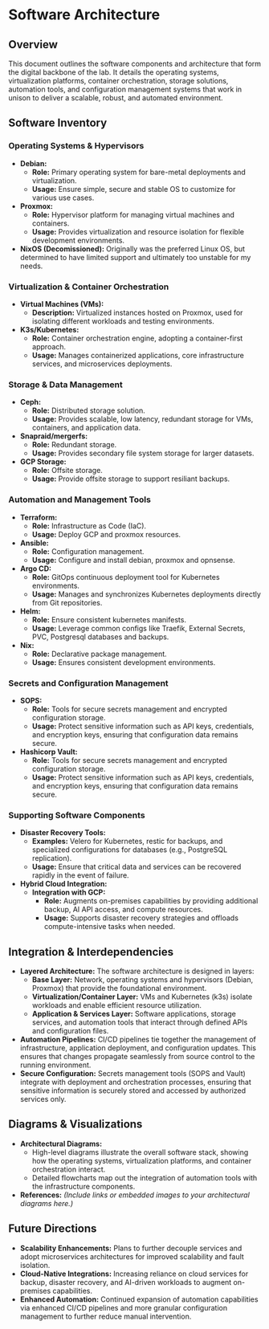 # Software Architecture

## Overview

This document outlines the software components and architecture that form the digital backbone of the lab. It details the operating systems, virtualization platforms, container orchestration, storage solutions, automation tools, and configuration management systems that work in unison to deliver a scalable, robust, and automated environment.

## Software Inventory

### Operating Systems & Hypervisors
- **Debian:**
  - **Role:** Primary operating system for bare-metal deployments and virtualization.
  - **Usage:** Ensure simple, secure and stable OS to customize for various use cases.
- **Proxmox:**
  - **Role:** Hypervisor platform for managing virtual machines and containers.
  - **Usage:** Provides virtualization and resource isolation for flexible development environments.
- **NixOS (Decomissioned):** Originally was the preferred Linux OS, but determined to have limited support and ultimately too unstable for my needs.

### Virtualization & Container Orchestration
- **Virtual Machines (VMs):**
  - **Description:** Virtualized instances hosted on Proxmox, used for isolating different workloads and testing environments.
- **K3s/Kubernetes:**
  - **Role:** Container orchestration engine, adopting a container-first approach.
  - **Usage:** Manages containerized applications, core infrastructure services, and microservices deployments.

### Storage & Data Management
- **Ceph:**
  - **Role:** Distributed storage solution.
  - **Usage:** Provides scalable, low latency, redundant storage for VMs, containers, and application data.
- **Snapraid/mergerfs:**
  - **Role:** Redundant storage.
  - **Usage:** Provides secondary file system storage for larger datasets.
- **GCP Storage:**
  - **Role:** Offsite storage.
  - **Usage:** Provide offsite storage to support resiliant backups.

### Automation and Management Tools
- **Terraform:**
  - **Role:** Infrastructure as Code (IaC).
  - **Usage:** Deploy GCP and proxmox resources.
- **Ansible:**
  - **Role:** Configuration management.
  - **Usage:** Configure and install debian, proxmox and opnsense.
- **Argo CD:**
  - **Role:** GitOps continuous deployment tool for Kubernetes environments.
  - **Usage:** Manages and synchronizes Kubernetes deployments directly from Git repositories.
- **Helm:**
  - **Role:** Ensure consistent kubernetes manifests.
  - **Usage:** Leverage common configs like Traefik, External Secrets, PVC, Postgresql databases and backups.
- **Nix:**
  - **Role:** Declarative package management.
  - **Usage:** Ensures consistent development environments.

### Secrets and Configuration Management
- **SOPS:**
  - **Role:** Tools for secure secrets management and encrypted configuration storage.
  - **Usage:** Protect sensitive information such as API keys, credentials, and encryption keys, ensuring that configuration data remains secure.
- **Hashicorp Vault:**
  - **Role:** Tools for secure secrets management and encrypted configuration storage.
  - **Usage:** Protect sensitive information such as API keys, credentials, and encryption keys, ensuring that configuration data remains secure.

### Supporting Software Components
- **Disaster Recovery Tools:**
  - **Examples:** Velero for Kubernetes, restic for backups, and specialized configurations for databases (e.g., PostgreSQL replication).
  - **Usage:** Ensure that critical data and services can be recovered rapidly in the event of failure.
- **Hybrid Cloud Integration:**
  - **Integration with GCP:**
    - **Role:** Augments on-premises capabilities by providing additional backup, AI API access, and compute resources.
    - **Usage:** Supports disaster recovery strategies and offloads compute-intensive tasks when needed.

## Integration & Interdependencies
- **Layered Architecture:**
  The software architecture is designed in layers:
  - **Base Layer:** Network, operating systems and hypervisors (Debian, Proxmox) that provide the foundational environment.
  - **Virtualization/Container Layer:** VMs and Kubernetes (k3s) isolate workloads and enable efficient resource utilization.
  - **Application & Services Layer:** Software applications, storage services, and automation tools that interact through defined APIs and configuration files.
- **Automation Pipelines:**
  CI/CD pipelines tie together the management of infrastructure, application deployment, and configuration updates. This ensures that changes propagate seamlessly from source control to the running environment.
- **Secure Configuration:**
  Secrets management tools (SOPS and Vault) integrate with deployment and orchestration processes, ensuring that sensitive information is securely stored and accessed by authorized services only.

## Diagrams & Visualizations
- **Architectural Diagrams:**
  - High-level diagrams illustrate the overall software stack, showing how the operating systems, virtualization platforms, and container orchestration interact.
  - Detailed flowcharts map out the integration of automation tools with the infrastructure components.
- **References:**
  *(Include links or embedded images to your architectural diagrams here.)*

## Future Directions
- **Scalability Enhancements:**
  Plans to further decouple services and adopt microservices architectures for improved scalability and fault isolation.
- **Cloud-Native Integrations:**
  Increasing reliance on cloud services for backup, disaster recovery, and AI-driven workloads to augment on-premises capabilities.
- **Enhanced Automation:**
  Continued expansion of automation capabilities via enhanced CI/CD pipelines and more granular configuration management to further reduce manual intervention.
